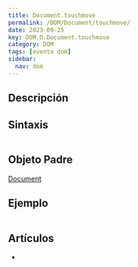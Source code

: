```yaml
---
title: Document.touchmove
permalink: /DOM/Document/touchmove/
date: 2023-09-25
key: DOM.D.Document.touchmove
category: DOM
tags: [evento dom]
sidebar:
  nav: dom
---
```


## Descripción


## Sintaxis


```javascript

```


## Objeto Padre


[Document](https://www.w3api.com/DOM/Document/)


## Ejemplo


```javascript

```


## Artículos

- 
